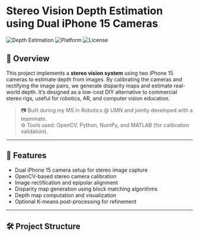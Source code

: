 # Stereo Vision Depth Estimation using Dual iPhone 15 Cameras

![Depth Estimation](https://img.shields.io/badge/Computer%20Vision-Stereo%20Vision-blue)
![Platform](https://img.shields.io/badge/Platform-iOS%20%26%20Python-lightgrey)
![License](https://img.shields.io/badge/License-MIT-green)

## 📌 Overview

This project implements a **stereo vision system** using two iPhone 15 cameras to estimate depth from images. By calibrating the cameras and rectifying the image pairs, we generate disparity maps and estimate real-world depth. It’s designed as a low-cost DIY alternative to commercial stereo rigs, useful for robotics, AR, and computer vision education.

> 📷 Built during my MS in Robotics @ UMN and jointly developed with a teammate.  
> ⚙️ Tools used: OpenCV, Python, NumPy, and MATLAB (for calibration validation).

---

## 🚀 Features

- Dual iPhone 15 camera setup for stereo image capture
- OpenCV-based stereo camera calibration
- Image rectification and epipolar alignment
- Disparity map generation using block matching algorithms
- Depth map computation and visualization
- Optional K-means post-processing for refinement

---

## 🛠️ Project Structure

